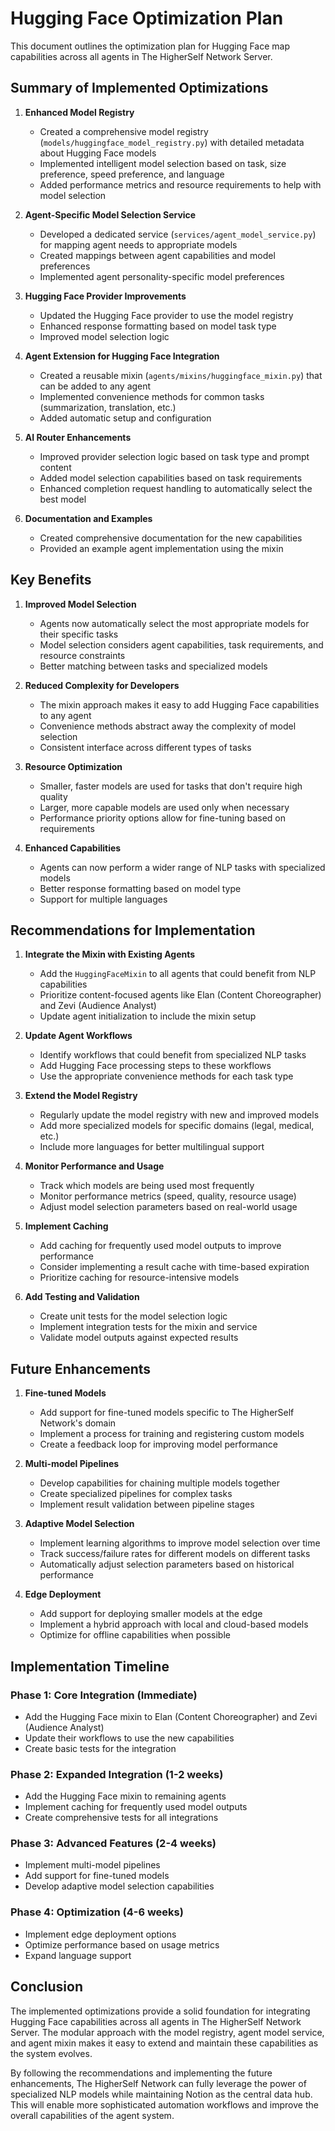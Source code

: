 # Hugging Face Optimization Plan

This document outlines the optimization plan for Hugging Face map capabilities across all agents in The HigherSelf Network Server.

## Summary of Implemented Optimizations

1. **Enhanced Model Registry**
   - Created a comprehensive model registry (`models/huggingface_model_registry.py`) with detailed metadata about Hugging Face models
   - Implemented intelligent model selection based on task, size preference, speed preference, and language
   - Added performance metrics and resource requirements to help with model selection

2. **Agent-Specific Model Selection Service**
   - Developed a dedicated service (`services/agent_model_service.py`) for mapping agent needs to appropriate models
   - Created mappings between agent capabilities and model preferences
   - Implemented agent personality-specific model preferences

3. **Hugging Face Provider Improvements**
   - Updated the Hugging Face provider to use the model registry
   - Enhanced response formatting based on model task type
   - Improved model selection logic

4. **Agent Extension for Hugging Face Integration**
   - Created a reusable mixin (`agents/mixins/huggingface_mixin.py`) that can be added to any agent
   - Implemented convenience methods for common tasks (summarization, translation, etc.)
   - Added automatic setup and configuration

5. **AI Router Enhancements**
   - Improved provider selection logic based on task type and prompt content
   - Added model selection capabilities based on task requirements
   - Enhanced completion request handling to automatically select the best model

6. **Documentation and Examples**
   - Created comprehensive documentation for the new capabilities
   - Provided an example agent implementation using the mixin

## Key Benefits

1. **Improved Model Selection**
   - Agents now automatically select the most appropriate models for their specific tasks
   - Model selection considers agent capabilities, task requirements, and resource constraints
   - Better matching between tasks and specialized models

2. **Reduced Complexity for Developers**
   - The mixin approach makes it easy to add Hugging Face capabilities to any agent
   - Convenience methods abstract away the complexity of model selection
   - Consistent interface across different types of tasks

3. **Resource Optimization**
   - Smaller, faster models are used for tasks that don't require high quality
   - Larger, more capable models are used only when necessary
   - Performance priority options allow for fine-tuning based on requirements

4. **Enhanced Capabilities**
   - Agents can now perform a wider range of NLP tasks with specialized models
   - Better response formatting based on model type
   - Support for multiple languages

## Recommendations for Implementation

1. **Integrate the Mixin with Existing Agents**
   - Add the `HuggingFaceMixin` to all agents that could benefit from NLP capabilities
   - Prioritize content-focused agents like Elan (Content Choreographer) and Zevi (Audience Analyst)
   - Update agent initialization to include the mixin setup

2. **Update Agent Workflows**
   - Identify workflows that could benefit from specialized NLP tasks
   - Add Hugging Face processing steps to these workflows
   - Use the appropriate convenience methods for each task type

3. **Extend the Model Registry**
   - Regularly update the model registry with new and improved models
   - Add more specialized models for specific domains (legal, medical, etc.)
   - Include more languages for better multilingual support

4. **Monitor Performance and Usage**
   - Track which models are being used most frequently
   - Monitor performance metrics (speed, quality, resource usage)
   - Adjust model selection parameters based on real-world usage

5. **Implement Caching**
   - Add caching for frequently used model outputs to improve performance
   - Consider implementing a result cache with time-based expiration
   - Prioritize caching for resource-intensive models

6. **Add Testing and Validation**
   - Create unit tests for the model selection logic
   - Implement integration tests for the mixin and service
   - Validate model outputs against expected results

## Future Enhancements

1. **Fine-tuned Models**
   - Add support for fine-tuned models specific to The HigherSelf Network's domain
   - Implement a process for training and registering custom models
   - Create a feedback loop for improving model performance

2. **Multi-model Pipelines**
   - Develop capabilities for chaining multiple models together
   - Create specialized pipelines for complex tasks
   - Implement result validation between pipeline stages

3. **Adaptive Model Selection**
   - Implement learning algorithms to improve model selection over time
   - Track success/failure rates for different models on different tasks
   - Automatically adjust selection parameters based on historical performance

4. **Edge Deployment**
   - Add support for deploying smaller models at the edge
   - Implement a hybrid approach with local and cloud-based models
   - Optimize for offline capabilities when possible

## Implementation Timeline

### Phase 1: Core Integration (Immediate)
- Add the Hugging Face mixin to Elan (Content Choreographer) and Zevi (Audience Analyst)
- Update their workflows to use the new capabilities
- Create basic tests for the integration

### Phase 2: Expanded Integration (1-2 weeks)
- Add the Hugging Face mixin to remaining agents
- Implement caching for frequently used model outputs
- Create comprehensive tests for all integrations

### Phase 3: Advanced Features (2-4 weeks)
- Implement multi-model pipelines
- Add support for fine-tuned models
- Develop adaptive model selection capabilities

### Phase 4: Optimization (4-6 weeks)
- Implement edge deployment options
- Optimize performance based on usage metrics
- Expand language support

## Conclusion

The implemented optimizations provide a solid foundation for integrating Hugging Face capabilities across all agents in The HigherSelf Network Server. The modular approach with the model registry, agent model service, and agent mixin makes it easy to extend and maintain these capabilities as the system evolves.

By following the recommendations and implementing the future enhancements, The HigherSelf Network can fully leverage the power of specialized NLP models while maintaining Notion as the central data hub. This will enable more sophisticated automation workflows and improve the overall capabilities of the agent system.
